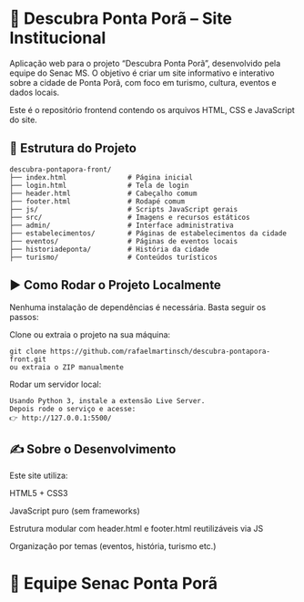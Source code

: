 # 🌆 Descubra Ponta Porã – Site Institucional #
Aplicação web para o projeto “Descubra Ponta Porã”, desenvolvido pela equipe do Senac MS. O objetivo é criar um site informativo e interativo sobre a cidade de Ponta Porã, com foco em turismo, cultura, eventos e dados locais.

Este é o repositório frontend contendo os arquivos HTML, CSS e JavaScript do site.

## 📁 Estrutura do Projeto ##
```
descubra-pontapora-front/
├── index.html               # Página inicial
├── login.html               # Tela de login
├── header.html              # Cabeçalho comum
├── footer.html              # Rodapé comum
├── js/                      # Scripts JavaScript gerais
├── src/                     # Imagens e recursos estáticos
├── admin/                   # Interface administrativa
├── estabelecimentos/        # Páginas de estabelecimentos da cidade
├── eventos/                 # Páginas de eventos locais
├── historiadeponta/         # História da cidade
├── turismo/                 # Conteúdos turísticos
```
## ▶️ Como Rodar o Projeto Localmente ##
Nenhuma instalação de dependências é necessária. Basta seguir os passos:

Clone ou extraia o projeto na sua máquina:

```
git clone https://github.com/rafaelmartinsch/descubra-pontapora-front.git
ou extraia o ZIP manualmente
```

Rodar um servidor local:
```
Usando Python 3, instale a extensão Live Server.
Depois rode o serviço e acesse:
👉 http://127.0.0.1:5500/
```

## ✍️ Sobre o Desenvolvimento ##
Este site utiliza:

HTML5 + CSS3

JavaScript puro (sem frameworks)

Estrutura modular com header.html e footer.html reutilizáveis via JS

Organização por temas (eventos, história, turismo etc.)

# 📌 Equipe Senac Ponta Porã #